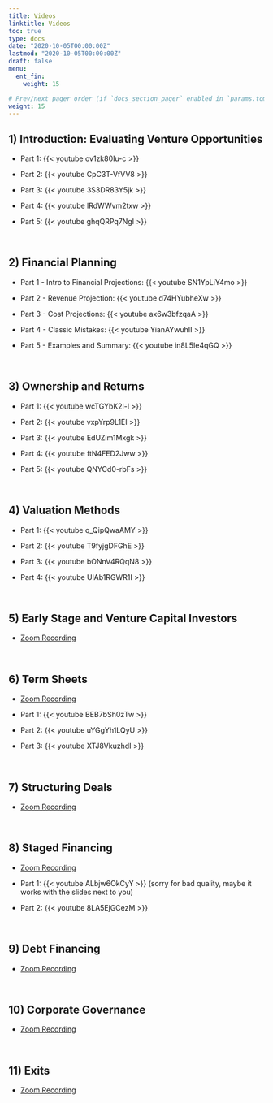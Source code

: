 ```yaml
---
title: Videos
linktitle: Videos
toc: true
type: docs
date: "2020-10-05T00:00:00Z"
lastmod: "2020-10-05T00:00:00Z"
draft: false
menu:
  ent_fin:
    weight: 15

# Prev/next pager order (if `docs_section_pager` enabled in `params.toml`)
weight: 15
--- 
```




## 1) Introduction: Evaluating Venture Opportunities

* Part 1: {{< youtube ov1zk80Iu-c >}}


* Part 2: {{< youtube CpC3T-VfVV8 >}}


* Part 3: {{< youtube 3S3DR83Y5jk >}}


* Part 4: {{< youtube lRdWWvm2txw >}}


* Part 5: {{< youtube ghqQRPq7NgI >}}



<br/>

## 2) Financial Planning


* Part 1 - Intro to Financial Projections: {{< youtube SN1YpLiY4mo >}}


* Part 2 - Revenue Projection: {{< youtube d74HYubheXw >}}


* Part 3 - Cost Projections: {{< youtube ax6w3bfzqaA >}}


* Part 4 - Classic Mistakes: {{< youtube YianAYwuhII >}}


* Part 5 - Examples and Summary: {{< youtube in8L5Ie4qGQ >}}





<br/>

## 3) Ownership and Returns


* Part 1: {{< youtube wcTGYbK2l-I >}}


* Part 2: {{< youtube vxpYrp9L1EI >}}


* Part 3: {{< youtube EdUZim1Mxgk >}}


* Part 4: {{< youtube ftN4FED2Jww >}}


* Part 5: {{< youtube QNYCd0-rbFs >}}





<br/>

## 4) Valuation Methods



* Part 1: {{< youtube q_QipQwaAMY >}}


* Part 2: {{< youtube T9fyjgDFGhE >}}


* Part 3: {{< youtube bONnV4RQqN8 >}}


* Part 4: {{< youtube UlAb1RGWR1I >}}




<br/>


## 5) Early Stage and Venture Capital Investors

* [Zoom Recording](https://www.dropbox.com/s/es28ig4txifdh6q/zoom_0.mp4?dl=0)



<br/>

## 6) Term Sheets

* [Zoom Recording](https://www.dropbox.com/s/1eiiok947zluk6n/zoom_1.mp4?dl=0)


* Part 1: {{< youtube BEB7bSh0zTw >}}


* Part 2: {{< youtube uYGgYh1LQyU >}}


* Part 3: {{< youtube XTJ8VkuzhdI >}}



<br/>

## 7) Structuring Deals

* [Zoom Recording](https://www.dropbox.com/s/ukify43c55994wz/zoom_2.mp4?dl=0)



<br/>

## 8) Staged Financing

* [Zoom Recording](https://tuhh.zoom.us/rec/share/0QL_GdFfakogDlEei_nO7IX6JqroMEkgAO78mQMdzGGmvtyYzkSBQNP4vUT3zpHs.lODqBVJKDnATW2hc?startTime=1609764115000)


* Part 1: {{< youtube ALbjw6OkCyY >}}
(sorry for bad quality, maybe it works with the slides next to you)


* Part 2: {{< youtube 8LA5EjGCezM >}}




<br/>

## 9) Debt Financing

* [Zoom Recording](https://www.dropbox.com/s/eatsbci0zugsx1w/zoom_3.mp4?dl=0)

<br/>



## 10) Corporate Governance

* [Zoom Recording](https://www.dropbox.com/s/hqihsordzzj61ml/zoom_4.mp4?dl=0)




<br/>

## 11) Exits

* [Zoom Recording](https://www.dropbox.com/s/sjban93nihqtxd9/zoom_5.mp4?dl=0)


<br/>
